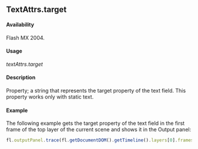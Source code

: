 ## TextAttrs.target

#### Availability

Flash MX 2004.

#### Usage

*textAttrs.target*

#### Description

Property; a string that represents the target property of the text field. This property works only with static text.

#### Example

The following example gets the target property of the text field in the first frame of the top layer of the current scene and shows it in the Output panel:

```javascript
fl.outputPanel.trace(fl.getDocumentDOM().getTimeline().layers[0].frames[0].elements[0].getTe xtAttr("target"));

```
